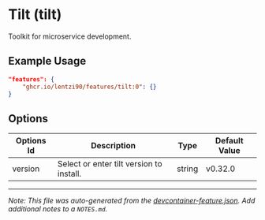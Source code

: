 
# Tilt (tilt)

Toolkit for microservice development.

## Example Usage

```json
"features": {
    "ghcr.io/lentzi90/features/tilt:0": {}
}
```

## Options

| Options Id | Description | Type | Default Value |
|-----|-----|-----|-----|
| version | Select or enter tilt version to install. | string | v0.32.0 |



---

_Note: This file was auto-generated from the [devcontainer-feature.json](https://github.com/lentzi90/features/blob/main/src/tilt/devcontainer-feature.json).  Add additional notes to a `NOTES.md`._
